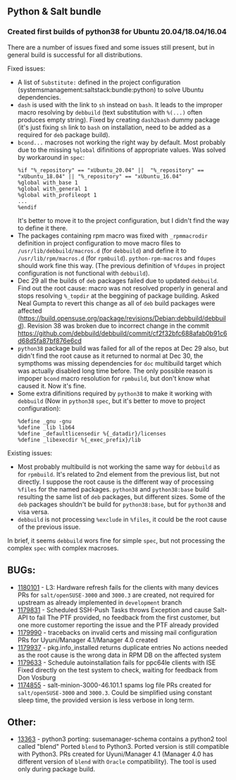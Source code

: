 ## Python & Salt bundle

### Created first builds of python38 for Ubuntu 20.04/18.04/16.04
There are a number of issues fixed and some issues still present, but in general build is successful for all distributions.

Fixed issues:
- A list of `Substitute:` defined in the project configuration (systemsmanagement:saltstack:bundle:python) to solve Ubuntu dependencies.
- `dash` is used with the link to `sh` instead on `bash`. It leads to the improper macro resolving by `debbuild` (text substitution with `%(...)` often produces empty string). Fixed by creating `dash2bash` dummy package (it's just fixing `sh` link to `bash` on installation, need to be added as a required for `deb` package build).
- `bcond...` macroses not working the right way by default. Most probably due to the missing `%global` difinitions of appropriate values.
  Was solved by workaround in `spec`:
  ```
  %if "%_repository" == "xUbuntu_20.04" ||  "%_repository" == "xUbuntu_18.04" || "%_repository" == "xUbuntu_16.04"
  %global with_base 1
  %global with_general 1
  %global with_profileopt 1
  ...
  %endif
  ```
  It's better to move it to the project configuration, but I didn't find the way to define it there.
- The packages containing rpm macro was fixed with `_rpmmacrodir` definition in project configuration to move macro files to `/usr/lib/debbuild/macros.d` (for `debbuild`) and define it to `/usr/lib/rpm/macros.d` (for `rpmbuild`). `python-rpm-macros` and `fdupes` should work fine this way. (The previous definition of `%fdupes` in project configuration is not functional with `debbuild`).
- Dec 29 all the builds of `deb` packages failed due to updated `debbuild`. Find out the root cause: macro was not resolved properly in general and stops resolving `%_topdir` at the beggining of package building. Asked Neal Gumpta to revert this change as all of `deb` build packages were affected (https://build.opensuse.org/package/revisions/Debian:debbuild/debbuild). Revision 38 was broken due to incorrect change in the commit https://github.com/debbuild/debbuild/commit/cf2f32bfc688afab0b91c6d68d5fa87bf876e6cd
- `python38` package build was failed for all of the repos at Dec 29 also, but didn't find the root cause as it returned to normal at Dec 30, the sympthoms was missing dependencies for `doc` multibuild target which was actually disabled long time before. The only possible reason is impoper `bcond` macro resolution for `rpmbuild`, but don't know what caused it. Now it's fine.
- Some extra difinitions required by `python38` to make it working with `debbuild` (Now in `python38` `spec`, but it's better to move to project configuration):
  ```
  %define _gnu -gnu
  %define _lib lib64
  %define _defaultlicensedir %{_datadir}/licenses
  %define _libexecdir %{_exec_prefix}/lib
  ```

Existing issues:
 - Most probably multibuild is not working the same way for `debbuild` as for `rpmbuild`. It's related to 2nd element from the previous list, but not directly. I suppose the root cause is the different way of processing `%files` for the named packages. `python38` and `python38:base` build resulting the same list of `deb` packages, but different sizes. Some of the `deb` packages shouldn't be build for `python38:base`, but for `python38` and visa versa.
 - `debbuild` is not processing `%exclude` in `%files`, it could be the root cause of the previous issue.

In brief, it seems `debbuild` wors fine for simple `spec`, but not processing the complex `spec` with complex macroses.

## BUGs:
- [1180101](https://github.com/SUSE/spacewalk/issues/13493) - L3: Hardware refresh fails for the clients with many devices
  PRs for `salt/openSUSE-3000` and `3000.3` are created, not required for upstream as already implemented in `development` branch
- [1179831](https://github.com/SUSE/spacewalk/issues/13407) - Scheduled SSH-Push Tasks throws Exception and cause Salt-API to fail
  The PTF provided, no feedback from the first customer, but one more customer reporting the issue and the PTF already provided
- [1179990](https://github.com/SUSE/spacewalk/issues/13448) - tracebacks on invalid certs and missing mail configuration
  PRs for Uyuni/Manager 4.1/Manager 4.0 created
- [1179937](https://github.com/SUSE/spacewalk/issues/13452) - pkg.info_installed returns duplicate entries
  No actions needed as the root cause is the wrong data in RPM DB on the affected system
- [1179633](https://github.com/SUSE/spacewalk/issues/13380) - Schedule autoinstallation fails for ppc64le clients with ISE
  Fixed directly on the test system to check, waiting for feedback from Don Vosburg
- [1174855](https://github.com/SUSE/spacewalk/issues/13093) - salt-minion-3000-46.101.1 spams log file
  PRs created for `salt/openSUSE-3000` and `3000.3`. Could be simplified using constant sleep time, the provided version is less verbose in long term.

## Other:
- [13363](https://github.com/SUSE/spacewalk/issues/13363) - python3 porting: susemanager-schema contains a python2 tool called "blend"
  Ported `blend` to Python3. Ported version is still compatible with Python3. PRs created for Uyuni/Manager 4.1 (Manager 4.0 has different version of `blend` with `Oracle` compatibility). The tool is used only during package build.
